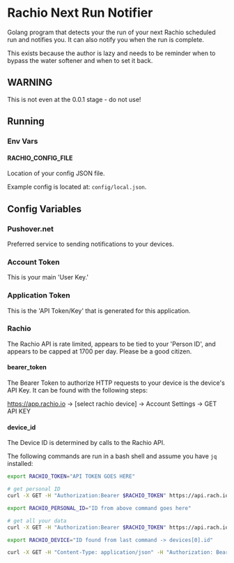 # Rachio Next Run Notifier

Golang program that detects your the run of your next Rachio scheduled run and notifies you. It can also notify you when the run is complete.

This exists because the author is lazy and needs to be reminder when to bypass the water softener and when to set it back.

## WARNING

This is not even at the 0.0.1 stage - do not use!

## Running

### Env Vars

#### RACHIO_CONFIG_FILE

Location of your config JSON file.

Example config is located at: `config/local.json`.

## Config Variables

### Pushover.net

Preferred service to sending notifications to your devices.

### Account Token

This is your main 'User Key.'

### Application Token

This is the 'API Token/Key' that is generated for this application.

### Rachio

The Rachio API is rate limited, appears to be tied to your 'Person ID', and appears to be capped at 1700 per day. Please be a good citizen.

#### bearer_token

The Bearer Token to authorize HTTP requests to your device is the device's API Key.  It can be found with the following steps:

https://app.rachio.io -> [select rachio device] -> Account Settings -> GET API KEY

#### device_id

The Device ID is determined by calls to the Rachio API.

The following commands are run in a bash shell and assume you have `jq` installed:

```bash
export RACHIO_TOKEN="API TOKEN GOES HERE"

# get personal ID
curl -X GET -H "Authorization:Bearer $RACHIO_TOKEN" https://api.rach.io/1/public/person/info | jq .

export RACHIO_PERSONAL_ID="ID from above command goes here"

# get all your data
curl -X GET -H "Authorization:Bearer $RACHIO_TOKEN" https://api.rach.io/1/public/person/$RACHIO_PERSONAL_ID | jq .

export RACHIO_DEVICE="ID found from last command -> devices[0].id"

curl -X GET -H "Content-Type: application/json" -H "Authorization: Bearer $RACHIO_TOKEN" https://api.rach.io/1/public/device/$RACHIO_DEVICE | jq .
```
